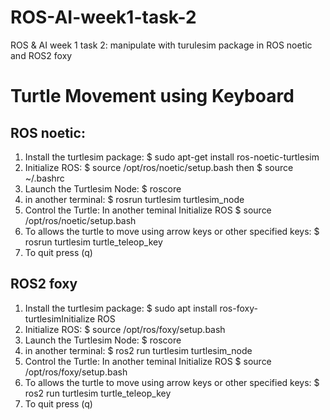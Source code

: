 # ROS-AI-week1-task-2
ROS & AI week 1 
task 2: manipulate with turulesim package in ROS noetic and ROS2 foxy

# Turtle Movement using Keyboard
## ROS noetic:
1. Install the turtlesim package: $ sudo apt-get install ros-noetic-turtlesim
2. Initialize ROS: $ source /opt/ros/noetic/setup.bash then $ source ~/.bashrc
3. Launch the Turtlesim Node: $ roscore
4. in another terminal: $ rosrun turtlesim turtlesim_node 
5. Control the Turtle: In another teminal Initialize ROS $ source /opt/ros/noetic/setup.bash 
6. To allows the turtle to move using arrow keys or other specified keys: $ rosrun turtlesim turtle_teleop_key
7. To quit press (q)


## ROS2 foxy
1. Install the turtlesim package: $ sudo apt install ros-foxy-turtlesimInitialize ROS
2. Initialize ROS: $ source /opt/ros/foxy/setup.bash
3. Launch the Turtlesim Node: $ roscore
4. in another terminal: $ ros2 run turtlesim turtlesim_node
5. Control the Turtle: In another teminal Initialize ROS $ source /opt/ros/foxy/setup.bash
6. To allows the turtle to move using arrow keys or other specified keys: $ ros2 run turtlesim turtle_teleop_key
7. To quit press (q)
